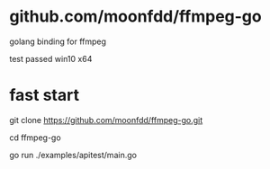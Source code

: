 # github.com/moonfdd/ffmpeg-go

golang binding for ffmpeg

test passed win10 x64

# fast start

git clone https://github.com/moonfdd/ffmpeg-go.git

cd ffmpeg-go

go run ./examples/apitest/main.go
